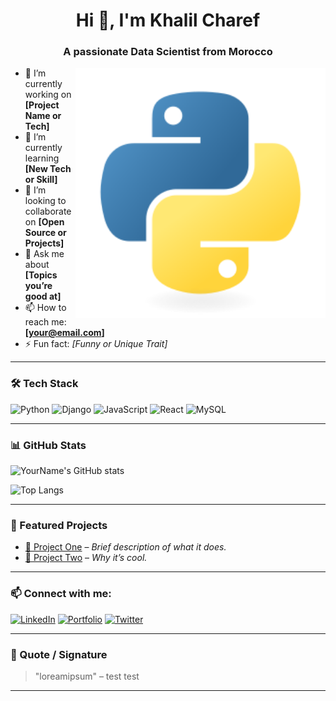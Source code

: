 <h1 align="center">Hi 👋, I'm Khalil Charef</h1>
<h3 align="center">A passionate Data Scientist from Morocco</h3>

<img align="right" alt="Coding" width="400" src="https://raw.githubusercontent.com/devicons/devicon/master/icons/python/python-original.svg">

- 🔭 I’m currently working on **[Project Name or Tech]**
- 🌱 I’m currently learning **[New Tech or Skill]**
- 👯 I’m looking to collaborate on **[Open Source or Projects]**
- 💬 Ask me about **[Topics you’re good at]**
- 📫 How to reach me: **[your@email.com]**
- ⚡ Fun fact: *[Funny or Unique Trait]*

---

### 🛠️ Tech Stack

![Python](https://img.shields.io/badge/Python-3776AB?style=flat&logo=python&logoColor=white)
![Django](https://img.shields.io/badge/Django-092E20?style=flat&logo=django&logoColor=white)
![JavaScript](https://img.shields.io/badge/JavaScript-F7DF1E?style=flat&logo=javascript&logoColor=black)
![React](https://img.shields.io/badge/React-20232A?style=flat&logo=react&logoColor=61DAFB)
![MySQL](https://img.shields.io/badge/MySQL-00000F?style=flat&logo=mysql&logoColor=white)
<!-- Add more -->

---

### 📊 GitHub Stats

![YourName's GitHub stats](https://github-readme-stats.vercel.app/api?username=YourGitHubUsername&show_icons=true&theme=radical)

![Top Langs](https://github-readme-stats.vercel.app/api/top-langs/?username=YourGitHubUsername&layout=compact&theme=radical)

---

### 🚀 Featured Projects

- [🔗 Project One](https://github.com/your/project1) – *Brief description of what it does.*
- [🔗 Project Two](https://github.com/your/project2) – *Why it’s cool.*

---

### 📫 Connect with me:

[![LinkedIn](https://img.shields.io/badge/LinkedIn-blue?style=flat&logo=linkedin&logoColor=white)](https://linkedin.com/in/yourname)
[![Portfolio](https://img.shields.io/badge/Portfolio-%23000000.svg?style=flat&logo=firefox&logoColor=white)](https://yourportfolio.com)
[![Twitter](https://img.shields.io/badge/Twitter-blue?style=flat&logo=twitter&logoColor=white)](https://twitter.com/yourname)

---

### 🧠 Quote / Signature

> "loreamipsum" – test test

---

